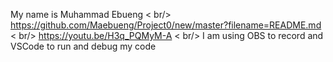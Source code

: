 My name is Muhammad Ebueng < br/>
https://github.com/Maebueng/Project0/new/master?filename=README.md < br/>
https://youtu.be/H3q_PQMyM-A < br/>
I am using OBS to record and VSCode to run and debug my code
